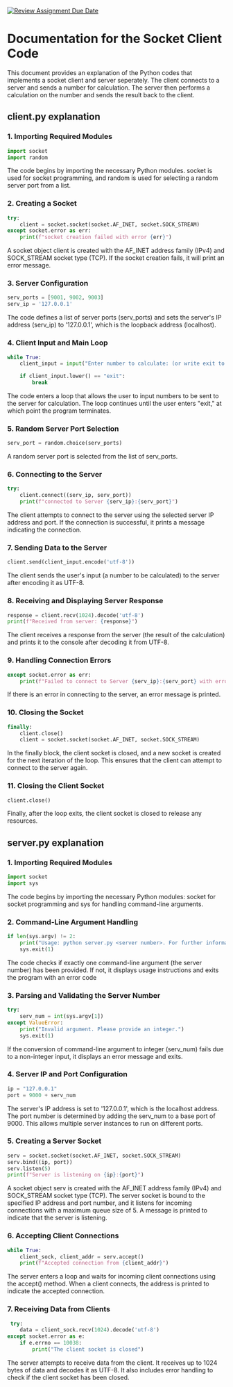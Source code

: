 [![Review Assignment Due Date](https://classroom.github.com/assets/deadline-readme-button-24ddc0f5d75046c5622901739e7c5dd533143b0c8e959d652212380cedb1ea36.svg)](https://classroom.github.com/a/Bp585G7b)

# **Documentation for the Socket Client Code**
This document provides an explanation of the Python codes that implements a socket client and server seperately. The client connects to a server and sends a number for calculation. The server then performs a calculation on the number and sends the result back to the client.

## **client.py explanation**

### **1. Importing Required Modules**

```python
import socket
import random
```
The code begins by importing the necessary Python modules. socket is used for socket programming, and random is used for selecting a random server port from a list.

### **2. Creating a Socket**

```python
try:
    client = socket.socket(socket.AF_INET, socket.SOCK_STREAM)
except socket.error as err:
    print(f"socket creation failed with error {err}")
```
A socket object client is created with the AF_INET address family (IPv4) and SOCK_STREAM socket type (TCP). If the socket creation fails, it will print an error message.

### **3. Server Configuration**

```python
serv_ports = [9001, 9002, 9003]
serv_ip = '127.0.0.1'
```
The code defines a list of server ports (serv_ports) and sets the server's IP address (serv_ip) to '127.0.0.1', which is the loopback address (localhost).

### **4. Client Input and Main Loop**

```python
while True:
    client_input = input("Enter number to calculate: (or write exit to terminate): ")

    if client_input.lower() == "exit":
        break
```
The code enters a loop that allows the user to input numbers to be sent to the server for calculation. The loop continues until the user enters "exit," at which point the program terminates.

### **5. Random Server Port Selection**

```python
serv_port = random.choice(serv_ports)
```
A random server port is selected from the list of serv_ports.

### **6. Connecting to the Server**

```python
try:
    client.connect((serv_ip, serv_port))
    print(f"connected to Server {serv_ip}:{serv_port}")
```
The client attempts to connect to the server using the selected server IP address and port. If the connection is successful, it prints a message indicating the connection.

### **7. Sending Data to the Server**

```python
client.send(client_input.encode('utf-8'))
```
The client sends the user's input (a number to be calculated) to the server after encoding it as UTF-8.

### **8. Receiving and Displaying Server Response**

```python
response = client.recv(1024).decode('utf-8')
print(f"Received from server: {response}")
```
The client receives a response from the server (the result of the calculation) and prints it to the console after decoding it from UTF-8.

### **9. Handling Connection Errors**

```python
except socket.error as err:
    print(f"Failed to connect to Server {serv_ip}:{serv_port} with error {err}")

```

If there is an error in connecting to the server, an error message is printed.

### **10. Closing the Socket**

```python
finally:
    client.close()
    client = socket.socket(socket.AF_INET, socket.SOCK_STREAM)
```

In the finally block, the client socket is closed, and a new socket is created for the next iteration of the loop. This ensures that the client can attempt to connect to the server again.

### **11. Closing the Client Socket**

```python
client.close()
```

Finally, after the loop exits, the client socket is closed to release any resources.

## **server.py explanation**

### **1. Importing Required Modules**
 
```python
import socket 
import sys
```

The code begins by importing the necessary Python modules: socket for socket programming and sys for handling command-line arguments.

### **2. Command-Line Argument Handling**

```python
if len(sys.argv) != 2:
    print("Usage: python server.py <server number>. For further information check readme file")
    sys.exit(1)
```

The code checks if exactly one command-line argument (the server number) has been provided. If not, it displays usage instructions and exits the program with an error code

### **3. Parsing and Validating the Server Number**

```python
try:
    serv_num = int(sys.argv[1])
except ValueError:
    print("Invalid argument. Please provide an integer.")
    sys.exit(1)
```

If the conversion of command-line argument to integer (serv_num) fails due to a non-integer input, it displays an error message and exits.

### **4. Server IP and Port Configuration**

```python
ip = "127.0.0.1"
port = 9000 + serv_num
```

The server's IP address is set to '127.0.0.1', which is the localhost address. The port number is determined by adding the serv_num to a base port of 9000. This allows multiple server instances to run on different ports.

### **5. Creating a Server Socket**

```python
serv = socket.socket(socket.AF_INET, socket.SOCK_STREAM)
serv.bind((ip, port))
serv.listen(5)
print(f"Server is listening on {ip}:{port}")
```

A socket object serv is created with the AF_INET address family (IPv4) and SOCK_STREAM socket type (TCP). The server socket is bound to the specified IP address and port number, and it listens for incoming connections with a maximum queue size of 5. A message is printed to indicate that the server is listening.


### **6. Accepting Client Connections**

```python
while True:
    client_sock, client_addr = serv.accept()
    print(f"Accepted connection from {client_addr}")
```

The server enters a loop and waits for incoming client connections using the accept() method. When a client connects, the address is printed to indicate the accepted connection.

### **7. Receiving Data from Clients**

```python
 try:
    data = client_sock.recv(1024).decode('utf-8')
except socket.error as e:
    if e.errno == 10038:
        print("The client socket is closed")
```

The server attempts to receive data from the client. It receives up to 1024 bytes of data and decodes it as UTF-8. It also includes error handling to check if the client socket has been closed.